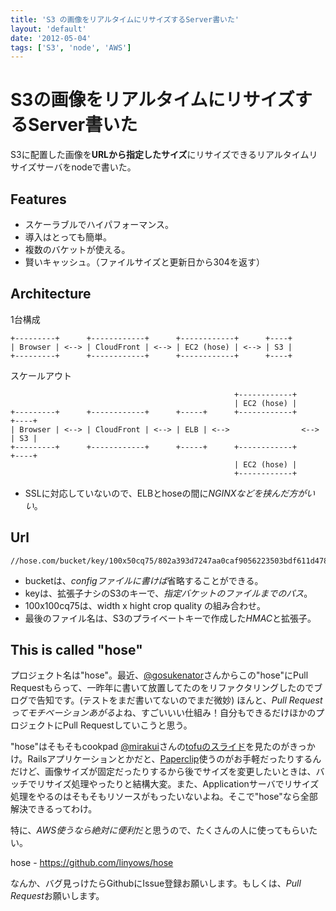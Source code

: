 ```yaml
---
title: 'S3 の画像をリアルタイムにリサイズするServer書いた'
layout: 'default'
date: '2012-05-04'
tags: ['S3', 'node', 'AWS']
---
```


S3の画像をリアルタイムにリサイズするServer書いた
================================================

S3に配置した画像を**URLから指定したサイズ**にリサイズできるリアルタイムリサイズサーバをnodeで書いた。

Features
--------

- スケーラブルでハイパフォーマンス。
- 導入はとっても簡単。
- 複数のバケットが使える。
- 賢いキャッシュ。（ファイルサイズと更新日から304を返す）

Architecture
------------

1台構成

```console
+---------+      +------------+      +------------+      +----+
| Browser | <--> | CloudFront | <--> | EC2 (hose) | <--> | S3 |
+---------+      +------------+      +------------+      +----+
```

スケールアウト

```console
                                                  +------------+
                                                  | EC2 (hose) |
+---------+      +------------+      +-----+      +------------+      +----+
| Browser | <--> | CloudFront | <--> | ELB | <-->                <--> | S3 |
+---------+      +------------+      +-----+      +------------+      +----+
                                                  | EC2 (hose) |
                                                  +------------+
```

- SSLに対応していないので、ELBとhoseの間に*NGINXなどを挟んだ方がいい*。

Url
---

```console
//hose.com/bucket/key/100x50cq75/802a393d7247aa0caf9056223503bdf611d478ee.jpg
```

- bucketは、*configファイルに書けば*省略することができる。
- keyは、拡張子ナシのS3のキーで、*指定バケットのファイルまでのパス*。
- 100x100cq75は、width x hight crop quality の組み合わせ。
- 最後のファイル名は、S3のプライベートキーで作成した*HMAC*と拡張子。

This is called "hose"
---------------------

プロジェクト名は"hose"。最近、[@gosukenator](https://twitter.com/#!/gosukenator)さんからこの"hose"にPull Requestもらって、一昨年に書いて放置してたのをリファクタリングしたのでブログで告知です。(テストをまだ書いてないのでまだ微妙) ほんと、*Pull Requestってモチベーションあがる*よね、すごいいい仕組み！自分もできるだけほかのプロジェクトにPull Requestしていこうと思う。

"hose"はそもそもcookpad [@mirakui](https://twitter.com/#!/mirakui)さんの[tofuのスライド](http://www.slideshare.net/mirakui/ss-8150494)を見たのがきっかけ。Railsアプリケーションとかだと、[Paperclip](https://github.com/thoughtbot/paperclip)使うのがお手軽だったりするんだけど、画像サイズが固定だったりするから後でサイズを変更したいときは、バッチでリサイズ処理やったりと結構大変。また、Applicationサーバでリサイズ処理をやるのはそもそもリソースがもったいないよね。そこで"hose"なら全部解決できるってわけ。

特に、*AWS使うなら絶対に便利*だと思うので、たくさんの人に使ってもらいたい。

hose - https://github.com/linyows/hose

なんか、バグ見っけたらGithubにIssue登録お願いします。もしくは、*Pull Request*お願いします。
